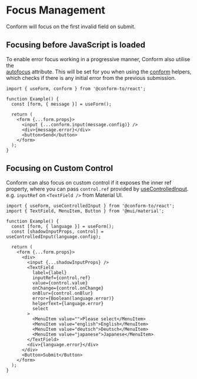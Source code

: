 # Focus Management

Conform will focus on the first invalid field on submit.

## Focusing before JavaScript is loaded

To enable error focus working in a progressive manner, Conform also utilise the  
[autofocus](https://developer.mozilla.org/en-US/docs/Web/HTML/Global_attributes/autofocus) attribute. This will be set for you when using the [conform](../packages/conform-react/README.md#conform) helpers, which checks if there is any initial error from the previous submission.

```tsx
import { useForm, conform } from '@conform-to/react';

function Example() {
  const [form, { message }] = useForm();

  return (
    <form {...form.props}>
      <input {...conform.input(message.config)} />
      <div>{message.error}</div>
      <button>Send</button>
    </form>
  );
}
```

## Focusing on Custom Control

Conform can also focus on custom control if it exposes the inner ref property, where you can pass `control.ref` provided by [useControlledInput](../packages/conform-react/README.md#usecontrolledinput). e.g. `inputRef` on `<TextField />` from Material UI.

```tsx
import { useForm, useControlledInput } from '@conform-to/react';
import { TextField, MenuItem, Button } from '@mui/material';

function Example() {
  const [form, { language }] = useForm();
  const [shadowInputProps, control] = useControlledInput(language.config);

  return (
    <form {...form.props}>
      <div>
        <input {...shadowInputProps} />
        <TextField
          label={label}
          inputRef={control.ref}
          value={control.value}
          onChange={control.onChange}
          onBlur={control.onBlur}
          error={Boolean(language.error)}
          helperText={language.error}
          select
        >
          <MenuItem value="">Please select</MenuItem>
          <MenuItem value="english">English</MenuItem>
          <MenuItem value="deutsch">Deutsch</MenuItem>
          <MenuItem value="japanese">Japanese</MenuItem>
        </TextField>
        <div>{language.error}</div>
      </div>
      <Button>Submit</Button>
    </form>
  );
}
```
